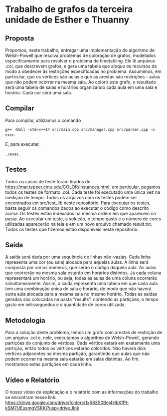 # Trabalho de grafos da terceira unidade de Esther e Thuanny
## Proposta

Propomos, neste trabalho, entregar uma implementação do algoritmo de Welsh-Powell que resolva problemas de coloração de grafos, modelados especificamente para resolver o problema de timetabling. Ele lê arquivos .col, que descrevem grafos, e gera uma tabela que aloque os recursos de modo a obedecer às restrições especificadas no problema. Assumimos, em particular, que os vértices são aulas e que as arestas são restrições - aulas que não podem ocorrer na mesma sala. Ao colorir este grafo, o resultado será uma tabela de salas e horários organizando cada aula em uma sala e horário. Cada cor será uma sala. 

## Compilar

Para compilar, utilizamos o comando 

```g++ -Wall -std=c++14 src/main.cpp src/manager.cpp src/parser.cpp -o exec```.

E, para executar,

```./exec```.

## Testes

Todos os casos de teste foram tirados de https://mat.tepper.cmu.edu/COLOR/instances.html; em particular, pegamos todos os testes de formato .col. Cada teste foi executado uma única vez na medição de tempo. Todos os arquivos com os testes podem ser encontrados em src/test_lib neste repositório. Para executar os testes, basta seguir os comandos dados ao executar o código como descrito acima. Os testes estão indexados na mesma ordem em que aparecem na pasta. Ao executar um teste, a solução, o tempo gasto e o número de cores utilizadas aparecerão na tela e em um novo arquivo chamado result.txt. Todos os testes que fizemos estão disponíveis neste repositório.

## Saída

A saída será dada por uma sequência de linhas não-vazias. Cada linha representa uma cor (ou sala) alocada para aquelas aulas. A linha será composta por vários números, que serão o código daquela aula. As aulas que ocorrerão na mesma sala estarão em horários distintos. Já cada coluna representará um horário, ou seja, todas as aulas de uma coluna ocorrerão simultaneamente. Assim, a saída representa uma tabela em que cada aula tem uma combinação única de sala e horário, de modo que não haverá outra aula alocada para a mesma sala no mesmo horário. Todas as saídas geradas são colocadas na pasta "results", contendo as partições, o tempo gasto em milissegundos e a quantidade de cores utilizada.

## Metodologia

Para a solução deste problema, lemos um grafo com arestas de restrição de um arquivo .col e, nele, executamos o algoritmo de Welsh-Powell, gerando partições do conjunto de vértices. Cada vértice estará em exatamente uma partição, então todos os vértices estarão coloridos. Não haverá dois vértices adjacentes na mesma partição, garantindo que aulas que não podem ocorrer na mesma sala estarão em salas distintas. Ao fim, mostramos estas partições em cada linha.


## Vídeo e Relatório
O nosso vídeo de explicação e o relatório com as informações do trabalho se encontram nesse link: https://drive.google.com/drive/folders/1xR83S0Bej4HbXfPI-kSM7UEusmgVSKKI?usp=drive_link
